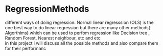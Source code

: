 # RegressionMethods
different ways of doing regression.
Normal linear regresssion (OLS) is the one best way to do linear regression but there are many other methods( Algorthims)
which can be used to perfom regression like Decision tree , Random Forest, Nearest neighbour,   etc and etc  
in this project i will discuss all the possible methods and also compare them for their performanc
